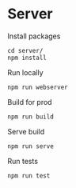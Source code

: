 Server
======

Install packages

```
cd server/
npm install
```

Run locally

```
npm run webserver
```

Build for prod

```
npm run build
```

Serve build

```
npm run serve
```

Run tests

```
npm run test
```